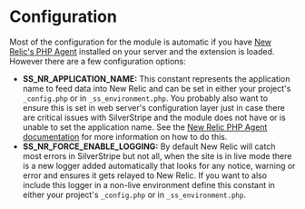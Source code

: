 Configuration
=================
Most of the configuration for the module is automatic if you have [New Relic's PHP Agent](https://docs.newrelic.com/docs/agents/php-agent/getting-started/new-relic-php) installed on your server and the extension is loaded. However there are a few configuration options:

* **SS_NR_APPLICATION_NAME:** This constant represents the application name to feed data into New Relic and can be set in either your project's ``_config.php`` or in ``_ss_environment.php``. You probably also want to ensure this is set in web server's configuration layer just in case there are critical issues with SilverStripe and the module does not have or is unable to set the application name. See the [New Relic PHP Agent documentation](https://docs.newrelic.com/docs/agents/php-agent/configuration/php-directory-ini-settings) for more information on how to do this.
* **SS_NR_FORCE_ENABLE_LOGGING:** By default New Relic will catch most errors in SilverStripe but not all, when the site is in live mode there is a new logger added automatically that looks for any notice, warning or error and ensures it gets relayed to New Relic. If you want to also include this logger in a non-live environment define this constant in either your project's ``_config.php`` or in ``_ss_environment.php``.
